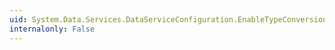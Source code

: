 ```yaml
---
uid: System.Data.Services.DataServiceConfiguration.EnableTypeConversion
internalonly: False
---
```

